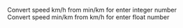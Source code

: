 Convert speed km/h from min/km for enter integer number <br>
Convert speed min/km from km/h for enter float number
